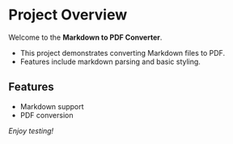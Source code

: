 # Project Overview

Welcome to the **Markdown to PDF Converter**.

- This project demonstrates converting Markdown files to PDF.
- Features include markdown parsing and basic styling.

## Features

- Markdown support
- PDF conversion

*Enjoy testing!*
